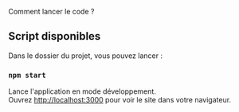 Comment lancer le code ?

## Script disponibles

Dans le dossier du projet, vous pouvez lancer :

### `npm start`

Lance l'application en mode développement.<br />
Ouvrez [http://localhost:3000](http://localhost:3000) pour voir le site dans votre navigateur.